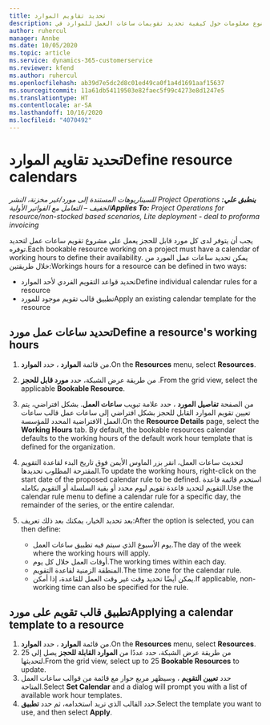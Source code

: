 ```yaml
---
title: تحديد تقاويم الموارد
description: يقدم هذا الموضوع معلومات حول كيفية تحديد تقويمات ساعات العمل للموارد في Project Operations.
author: ruhercul
manager: Annbe
ms.date: 10/05/2020
ms.topic: article
ms.service: dynamics-365-customerservice
ms.reviewer: kfend
ms.author: ruhercul
ms.openlocfilehash: ab39d7e5dc2d8c01ed49ca0f1a4d1691aaf15637
ms.sourcegitcommit: 11a61db54119503e82faec5f99c4273e8d1247e5
ms.translationtype: HT
ms.contentlocale: ar-SA
ms.lasthandoff: 10/16/2020
ms.locfileid: "4070492"
---
```

# <a name="define-resource-calendars"></a><span data-ttu-id="25321-103">تحديد تقاويم الموارد</span><span class="sxs-lookup"><span data-stu-id="25321-103">Define resource calendars</span></span>

<span data-ttu-id="25321-104">_**ينطبق علي:** ‏‫Project Operations للسيناريوهات المستندة إلى مورد/غير مخزنة‬، ‏‫النشر الخفيف – التعامل مع الفواتير الأولية‬_</span><span class="sxs-lookup"><span data-stu-id="25321-104">_**Applies To:** Project Operations for resource/non-stocked based scenarios, Lite deployment - deal to proforma invoicing_</span></span>

<span data-ttu-id="25321-105">يجب أن يتوفر لدى كل مورد قابل للحجز يعمل على مشروع تقويم ساعات عمل لتحديد توفره.</span><span class="sxs-lookup"><span data-stu-id="25321-105">Each bookable resource working on a project must have a calendar of working hours to define their availability.</span></span> <span data-ttu-id="25321-106">يمكن تحديد ساعات عمل المورد من خلال طريقتين:</span><span class="sxs-lookup"><span data-stu-id="25321-106">Workings hours for a resource can be defined in two ways:</span></span> 

   - <span data-ttu-id="25321-107">تحديد قواعد التقويم الفردي لأحد الموارد</span><span class="sxs-lookup"><span data-stu-id="25321-107">Define individual calendar rules for a resource</span></span>
   - <span data-ttu-id="25321-108">تطبيق قالب تقويم موجود للمورد</span><span class="sxs-lookup"><span data-stu-id="25321-108">Apply an existing calendar template for the resource</span></span>

## <a name="define-a-resources-working-hours"></a><span data-ttu-id="25321-109">تحديد ساعات عمل مورد</span><span class="sxs-lookup"><span data-stu-id="25321-109">Define a resource's working hours</span></span>

1. <span data-ttu-id="25321-110">من قائمة **الموارد** ، حدد **الموارد**.</span><span class="sxs-lookup"><span data-stu-id="25321-110">On the **Resources** menu, select **Resources**.</span></span>
2. <span data-ttu-id="25321-111">من طريقة عرض الشبكة، حدد **مورد قابل للحجز** .</span><span class="sxs-lookup"><span data-stu-id="25321-111">From the grid view, select the applicable **Bookable Resource**.</span></span>
3. <span data-ttu-id="25321-112">من الصفحة **تفاصيل المورد** ، حدد علامة تبويب **ساعات العمل**. بشكل افتراضي، يتم تعيين تقويم الموارد القابل للحجز بشكل افتراضي إلى ساعات عمل قالب ساعات العمل الافتراضية المحدد للمؤسسة.</span><span class="sxs-lookup"><span data-stu-id="25321-112">On the **Resource Details** page, select the **Working Hours** tab. By default, the bookable resources calendar defaults to the working hours of the default work hour template that is defined for the organization.</span></span>
4. <span data-ttu-id="25321-113">لتحديث ساعات العمل، انقر بزر الماوس الأيمن فوق تاريخ البدء لقاعدة التقويم المقترحة المطلوب تحديدها.</span><span class="sxs-lookup"><span data-stu-id="25321-113">To update the working hours, right-click on the start date of the proposed calendar rule to be defined.</span></span> <span data-ttu-id="25321-114">استخدم قائمة قاعدة التقويم لتحديد قاعدة تقويم ليوم محدد أو بقية السلسلة أو التقويم بكامله.</span><span class="sxs-lookup"><span data-stu-id="25321-114">Use the calendar rule menu to define a calendar rule for a specific day, the remainder of the series, or the entire calendar.</span></span>
5. <span data-ttu-id="25321-115">بعد تحديد الخيار، يمكنك بعد ذلك تعريف:</span><span class="sxs-lookup"><span data-stu-id="25321-115">After the option is selected, you can then define:</span></span>

    - <span data-ttu-id="25321-116">يوم الأسبوع الذي سيتم فيه تطبيق ساعات العمل.</span><span class="sxs-lookup"><span data-stu-id="25321-116">The day of the week where the working hours will apply.</span></span>
    - <span data-ttu-id="25321-117">أوقات العمل خلال كل يوم.</span><span class="sxs-lookup"><span data-stu-id="25321-117">The working times within each day.</span></span>
    - <span data-ttu-id="25321-118">المنطقة الزمنية لقاعدة التقويم.</span><span class="sxs-lookup"><span data-stu-id="25321-118">The time zone for the calendar rule.</span></span>
    - <span data-ttu-id="25321-119">يمكن أيضًا تحديد وقت غير وقت العمل للقاعدة، إذا أمكن.</span><span class="sxs-lookup"><span data-stu-id="25321-119">If applicable, non-working time can also be specified for the rule.</span></span>

## <a name="applying-a-calendar-template-to-a-resource"></a><span data-ttu-id="25321-120">تطبيق قالب تقويم على مورد</span><span class="sxs-lookup"><span data-stu-id="25321-120">Applying a calendar template to a resource</span></span>

1. <span data-ttu-id="25321-121">من قائمة **الموارد** ، حدد **الموارد**.</span><span class="sxs-lookup"><span data-stu-id="25321-121">On the **Resources** menu, select **Resources**.</span></span>
2. <span data-ttu-id="25321-122">من طريقة عرض الشبكة، حدد عددًا من **الموارد القابلة للحجز** يصل إلى 25 لتحديثها.</span><span class="sxs-lookup"><span data-stu-id="25321-122">From the grid view, select up to 25 **Bookable Resources** to update.</span></span>
3. <span data-ttu-id="25321-123">حدد **تعيين التقويم** ، وسيظهر مربع حوار مع قائمة من قوالب ساعات العمل المتاحة.</span><span class="sxs-lookup"><span data-stu-id="25321-123">Select **Set Calendar** and a dialog will prompt you with a list of available work hour templates.</span></span>
4. <span data-ttu-id="25321-124">حدد القالب الذي تريد استخدامه، ثم حدد **تطبيق**.</span><span class="sxs-lookup"><span data-stu-id="25321-124">Select the template you want to use, and then select **Apply**.</span></span>
